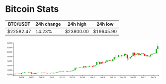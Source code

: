 # Bitcoin Stats

BTC/USDT|24h change|24h high|24h low|
|---|---|---|---|
|$22582.47|14.23%|$23800.00|$19645.90|

<img src="./chart.svg">
